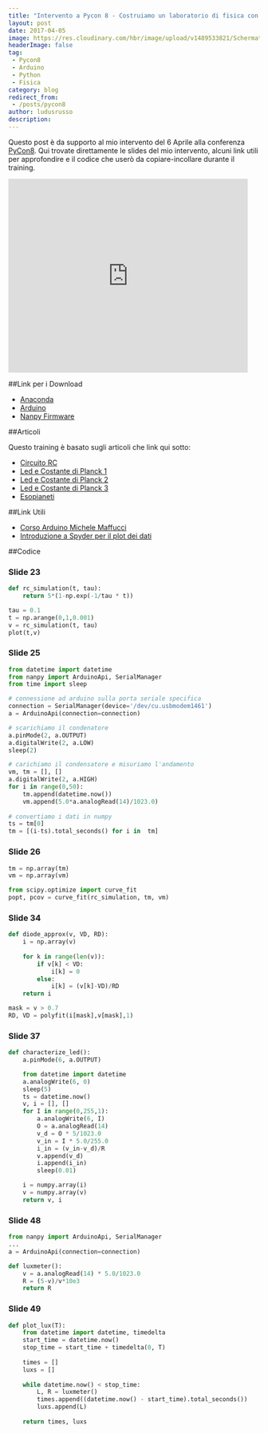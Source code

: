 ```yaml
---
title: "Intervento a Pycon 8 - Costruiamo un laboratorio di fisica con Arduino e Python"
layout: post
date: 2017-04-05
image: https://res.cloudinary.com/hbr/image/upload/v1489533821/Schermata_2017-03-15_alle_00.23.13_y0hexu.png
headerImage: false
tag:
 - Pycon8
 - Arduino
 - Python
 - Fisica
category: blog
redirect_from:
 - /posts/pycon8
author: ludusrusso
description: 
---
```


Questo post è da supporto al mio intervento del 6 Aprile alla conferenza [PyCon8](https://www.pycon.it/it/). Qui trovate direttamente le slides del mio intervento, alcuni link utili per approfondire e il codice che userò da copiare-incollare durante il training.

<iframe src="https://docs.google.com/presentation/d/1pUYHZh06zipMxKi7ZHoSzde1qhkqY9Y7KOWaIXwrokY/embed?start=false&loop=false&delayms=3000" frameborder="0" width="480" height="389" allowfullscreen="true" mozallowfullscreen="true" webkitallowfullscreen="true"></iframe>

##Link per i Download

- [Anaconda](https://www.continuum.io/downloads)
- [Arduino](https://www.arduino.cc/en/Main/Software)
- [Nanpy Firmware](https://github.com/ludusrusso/nanpy-firmware)


##Articoli

Questo training è basato sugli articoli che link qui sotto:

- [Circuito RC](http://www.ludusrusso.cc/posts/2017-02-21-un-laboratorio-di-fisica-con-python-e-arduino-circuito-rc-v2)
- [Led e Costante di Planck 1](http://www.ludusrusso.cc/posts/2017-02-22-misurare-la-costante-di-plank-con-arduino-e-python-parte-1)
- [Led e Costante di Planck 2](http://www.ludusrusso.cc/posts/2017-03-21-misurare-la-costante-di-plank-con-arduino-e-python-parte-2)
- [Led e Costante di Planck 3](http://www.ludusrusso.cc/posts/2017-03-23-misurare-la-costante-di-planck-con-arduino-e-python-parte-3)
- [Esopianeti](http://www.ludusrusso.cc/posts/2017-03-26-come-vengono-scoperti-gli-esopianeti-un-semplice-esperimento-con-arduino-e-python)

##Link Utili

- [Corso Arduino Michele Maffucci](http://www.maffucci.it/area-studenti/arduino/)
- [Introduzione a Spyder per il plot dei dati](http://www.ludusrusso.cc/posts/2017-04-06-breve-introduzione-all-utilizzo-di-spyder-per-il-plot-dei-dati-a-livello-scientifico)

##Codice

### Slide 23

```python
def rc_simulation(t, tau):
    return 5*(1-np.exp(-1/tau * t))

tau = 0.1
t = np.arange(0,1,0.001)
v = rc_simulation(t, tau)
plot(t,v)
```

### Slide 25

```python
from datetime import datetime
from nanpy import ArduinoApi, SerialManager
from time import sleep

# connessione ad arduino sulla porta seriale specifica
connection = SerialManager(device='/dev/cu.usbmodem1461')
a = ArduinoApi(connection=connection)

# scarichiamo il condenatore
a.pinMode(2, a.OUTPUT)
a.digitalWrite(2, a.LOW)
sleep(2)

# carichiamo il condensatore e misuriamo l'andamento
vm, tm = [], []
a.digitalWrite(2, a.HIGH)
for i in range(0,50):
    tm.append(datetime.now())
    vm.append(5.0*a.analogRead(14)/1023.0)
    
# convertiamo i dati in numpy
ts = tm[0]
tm = [(i-ts).total_seconds() for i in  tm]
```

### Slide 26

```python
tm = np.array(tm)
vm = np.array(vm)

from scipy.optimize import curve_fit
popt, pcov = curve_fit(rc_simulation, tm, vm)

```


### Slide 34

```python
def diode_approx(v, VD, RD):
    i = np.array(v)
    
    for k in range(len(v)):
        if v[k] < VD:
            i[k] = 0
        else:
            i[k] = (v[k]-VD)/RD
    return i

mask = v > 0.7
RD, VD = polyfit(i[mask],v[mask],1)
```

### Slide 37

```python
def characterize_led():
    a.pinMode(6, a.OUTPUT)

    from datetime import datetime
    a.analogWrite(6, 0)
    sleep(5)
    ts = datetime.now()
    v, i = [], []
    for I in range(0,255,1):
        a.analogWrite(6, I)
        O = a.analogRead(14)
        v_d = O * 5/1023.0
        v_in = I * 5.0/255.0
        i_in = (v_in-v_d)/R
        v.append(v_d)
        i.append(i_in)
        sleep(0.01)

    i = numpy.array(i)
    v = numpy.array(v)
    return v, i
```

### Slide 48

```python
from nanpy import ArduinoApi, SerialManager
...
a = ArduinoApi(connection=connection)

def luxmeter():
    v = a.analogRead(14) * 5.0/1023.0
    R = (5-v)/v*10e3
    return R
```

### Slide 49

```python
def plot_lux(T):
    from datetime import datetime, timedelta
    start_time = datetime.now()
    stop_time = start_time + timedelta(0, T)
    
    times = []
    luxs = []
    
    while datetime.now() < stop_time:
        L, R = luxmeter()
        times.append((datetime.now() - start_time).total_seconds())
        luxs.append(L)
        
    return times, luxs
```